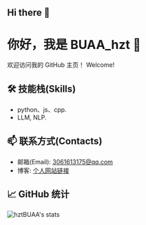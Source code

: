 ## Hi there 👋

<!--
**hztBUAA/hztBUAA** is a ✨ _special_ ✨ repository because its `README.md` (this file) appears on your GitHub profile.

Here are some ideas to get you started:

- 🔭 I’m currently working on ...
- 🌱 I’m currently learning ...
- 👯 I’m looking to collaborate on ...
- 🤔 I’m looking for help with ...
- 💬 Ask me about ...
- 📫 How to reach me: ...
- 😄 Pronouns: ...
- ⚡ Fun fact: ...
-->
# 你好，我是 BUAA_hzt 👋

欢迎访问我的 GitHub 主页！
Welcome!

## 🛠 技能栈(Skills)
- python、js、cpp.
- LLM, NLP.

## 📫 联系方式(Contacts)
- 邮箱(Email): 3061613175@qq.com
- 博客: [个人网站链接](https://hztbuaa.github.io/buaa-hzt-app/)

## 📈 GitHub 统计
![hztBUAA's stats](https://github-readme-stats.vercel.app/api?username=hztBUAA&show_icons=true&bg_color=00000000)



